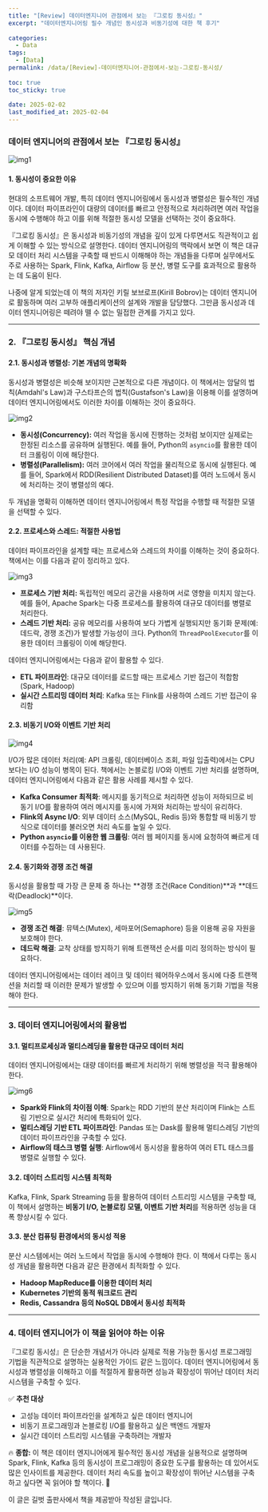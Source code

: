 ```yaml
---  
title: "[Review] 데이터엔지니어 관점에서 보는 『그로킹 동시성』"  
excerpt: "데이터엔지니어링 필수 개념인 동시성과 비동기성에 대한 책 후기"  
  
categories:  
  - Data  
tags:  
  - [Data]  
permalink: /data/[Review]-데이터엔지니어-관점에서-보는-그로킹-동시성/  
  
toc: true  
toc_sticky: true  
  
date: 2025-02-02  
last_modified_at: 2025-02-04  
---  
```

  
### **데이터 엔지니어의 관점에서 보는 『그로킹 동시성』**
![img1](/assets/images/2025-02-04-[Review]-데이터엔지니어링-관점에서-보는-그로킹-동시성/IMG_7795.jpeg)  

#### **1. 동시성이 중요한 이유**

현대의 소프트웨어 개발, 특히 데이터 엔지니어링에서 동시성과 병렬성은 필수적인 개념이다. 데이터 파이프라인이 대량의 데이터를 빠르고 안정적으로 처리하려면 여러 작업을 동시에 수행해야 하고 이를 위해 적절한 동시성 모델을 선택하는 것이 중요하다.

『그로킹 동시성』은 동시성과 비동기성의 개념을 깊이 있게 다루면서도 직관적이고 쉽게 이해할 수 있는 방식으로 설명한다. 데이터 엔지니어링의 맥락에서 보면 이 책은 대규모 데이터 처리 시스템을 구축할 때 반드시 이해해야 하는 개념들을 다루며 실무에서도 주로 사용하는 Spark, Flink, Kafka, Airflow 등 분산, 병렬 도구를 효과적으로 활용하는 데 도움이 된다.

나중에 알게 되었는데 이 책의 저자인 키릴 보브로프(Kirill Bobrov)는 데이터 엔지니어로 활동하며 여러 고부하 애플리케이션의 설계와 개발을 담당했다. 그만큼 동시성과 데이터 엔지니어링은 떼려야 뗄 수 없는 밀접한 관계를 가지고 있다.  

---

### **2. 『그로킹 동시성』 핵심 개념**

#### **2.1. 동시성과 병렬성: 기본 개념의 명확화**

동시성과 병렬성은 비슷해 보이지만 근본적으로 다른 개념이다. 이 책에서는 암달의 법칙(Amdahl's Law)과 구스타프슨의 법칙(Gustafson's Law)을 이용해 이를 설명하며 데이터 엔지니어링에서도 이러한 차이를 이해하는 것이 중요하다.

![img2](/assets/images/2025-02-04-[Review]-데이터엔지니어링-관점에서-보는-그로킹-동시성/IMG_7796.jpeg)  

- **동시성(Concurrency):** 여러 작업을 동시에 진행하는 것처럼 보이지만 실제로는 한정된 리소스를 공유하며 실행된다. 예를 들어, Python의 `asyncio`를 활용한 데이터 크롤링이 이에 해당한다.
- **병렬성(Parallelism):** 여러 코어에서 여러 작업을 물리적으로 동시에 실행된다. 예를 들어, Spark에서 RDD(Resilient Distributed Dataset)를 여러 노드에서 동시에 처리하는 것이 병렬성의 예다.

두 개념을 명확히 이해하면 데이터 엔지니어링에서 특정 작업을 수행할 때 적절한 모델을 선택할 수 있다.

#### **2.2. 프로세스와 스레드: 적절한 사용법**

데이터 파이프라인을 설계할 때는 프로세스와 스레드의 차이를 이해하는 것이 중요하다. 책에서는 이를 다음과 같이 정리하고 있다.

![img3](/assets/images/2025-02-04-[Review]-데이터엔지니어링-관점에서-보는-그로킹-동시성/IMG_7797.jpeg)  

- **프로세스 기반 처리:** 독립적인 메모리 공간을 사용하며 서로 영향을 미치지 않는다. 예를 들어, Apache Spark는 다중 프로세스를 활용하여 대규모 데이터를 병렬로 처리한다.
- **스레드 기반 처리:** 공유 메모리를 사용하여 보다 가볍게 실행되지만 동기화 문제(예: 데드락, 경쟁 조건)가 발생할 가능성이 크다. Python의 `ThreadPoolExecutor`를 이용한 데이터 크롤링이 이에 해당한다.

데이터 엔지니어링에서는 다음과 같이 활용할 수 있다.
- **ETL 파이프라인**: 대규모 데이터를 로드할 때는 프로세스 기반 접근이 적합함 (Spark, Hadoop)
- **실시간 스트리밍 데이터 처리**: Kafka 또는 Flink를 사용하여 스레드 기반 접근이 유리함

#### **2.3. 비동기 I/O와 이벤트 기반 처리**

![img4](/assets/images/2025-02-04-[Review]-데이터엔지니어링-관점에서-보는-그로킹-동시성/IMG_7798.jpeg)  

I/O가 많은 데이터 처리(예: API 크롤링, 데이터베이스 조회, 파일 입출력)에서는 CPU보다는 I/O 성능이 병목이 된다. 책에서는 논블로킹 I/O와 이벤트 기반 처리를 설명하며, 데이터 엔지니어링에서 다음과 같은 활용 사례를 제시할 수 있다.

- **Kafka Consumer 최적화**: 메시지를 동기적으로 처리하면 성능이 저하되므로 비동기 I/O를 활용하여 여러 메시지를 동시에 가져와 처리하는 방식이 유리하다.
- **Flink의 Async I/O**: 외부 데이터 소스(MySQL, Redis 등)와 통합할 때 비동기 방식으로 데이터를 불러오면 처리 속도를 높일 수 있다.
- **Python `asyncio`를 이용한 웹 크롤링**: 여러 웹 페이지를 동시에 요청하여 빠르게 데이터를 수집하는 데 사용된다.

#### **2.4. 동기화와 경쟁 조건 해결**

동시성을 활용할 때 가장 큰 문제 중 하나는 **경쟁 조건(Race Condition)**과 **데드락(Deadlock)**이다.

![img5](/assets/images/2025-02-04-[Review]-데이터엔지니어링-관점에서-보는-그로킹-동시성/IMG_7802.jpeg)  

- **경쟁 조건 해결**: 뮤텍스(Mutex), 세마포어(Semaphore) 등을 이용해 공유 자원을 보호해야 한다.
- **데드락 해결**: 교착 상태를 방지하기 위해 트랜잭션 순서를 미리 정의하는 방식이 필요하다.

데이터 엔지니어링에서는 데이터 레이크 및 데이터 웨어하우스에서 동시에 다중 트랜잭션을 처리할 때 이러한 문제가 발생할 수 있으며 이를 방지하기 위해 동기화 기법을 적용해야 한다.

---

### **3. 데이터 엔지니어링에서의 활용법**

#### **3.1. 멀티프로세싱과 멀티스레딩을 활용한 대규모 데이터 처리**

데이터 엔지니어링에서는 대량 데이터를 빠르게 처리하기 위해 병렬성을 적극 활용해야 한다.

![img6](/assets/images/2025-02-04-[Review]-데이터엔지니어링-관점에서-보는-그로킹-동시성/IMG_7800.jpeg)  

- **Spark와 Flink의 차이점 이해**: Spark는 RDD 기반의 분산 처리이며 Flink는 스트림 기반으로 실시간 처리에 특화되어 있다.
- **멀티스레딩 기반 ETL 파이프라인**: Pandas 또는 Dask를 활용해 멀티스레딩 기반의 데이터 파이프라인을 구축할 수 있다.
- **Airflow의 태스크 병렬 실행**: Airflow에서 동시성을 활용하여 여러 ETL 태스크를 병렬로 실행할 수 있다.

#### **3.2. 데이터 스트리밍 시스템 최적화**

Kafka, Flink, Spark Streaming 등을 활용하여 데이터 스트리밍 시스템을 구축할 때, 이 책에서 설명하는 **비동기 I/O, 논블로킹 모델, 이벤트 기반 처리**를 적용하면 성능을 대폭 향상시킬 수 있다.

#### **3.3. 분산 컴퓨팅 환경에서의 동시성 적용**

분산 시스템에서는 여러 노드에서 작업을 동시에 수행해야 한다. 이 책에서 다루는 동시성 개념을 활용하면 다음과 같은 환경에서 최적화할 수 있다.

- **Hadoop MapReduce를 이용한 데이터 처리**
- **Kubernetes 기반의 동적 워크로드 관리**
- **Redis, Cassandra 등의 NoSQL DB에서 동시성 최적화**

---

### **4. 데이터 엔지니어가 이 책을 읽어야 하는 이유**

『그로킹 동시성』은 단순한 개념서가 아니라 실제로 적용 가능한 동시성 프로그래밍 기법을 직관적으로 설명하는 실용적인 가이드 같은 느낌이다. 데이터 엔지니어링에서 동시성과 병렬성을 이해하고 이를 적절하게 활용하면 성능과 확장성이 뛰어난 데이터 처리 시스템을 구축할 수 있다.

✅ **추천 대상**
- 고성능 데이터 파이프라인을 설계하고 싶은 데이터 엔지니어
- 비동기 프로그래밍과 논블로킹 I/O를 활용하고 싶은 백엔드 개발자
- 실시간 데이터 스트리밍 시스템을 구축하려는 개발자

🔥 **종합:**
이 책은 데이터 엔지니어에게 필수적인 동시성 개념을 실용적으로 설명하며 Spark, Flink, Kafka 등의 동시성이 프로그래밍이 중요한 도구를 활용하는 데 있어서도 많은 인사이트를 제공한다. 데이터 처리 속도를 높이고 확장성이 뛰어난 시스템을 구축하고 싶다면 꼭 읽어야 할 책이다. 🚀

이 글은 길벗 출판사에서 책을 제공받아 작성된 글입니다.